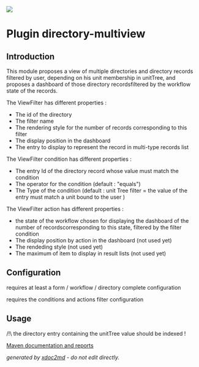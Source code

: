 ![](http://dev.lutece.paris.fr/jenkins/buildStatus/icon?job=module-directory-multiview-deploy)
# Plugin directory-multiview

## Introduction

This module proposes a view of multiple directories and directory records filtered by user, depending on his unit membership in unitTree, and proposes a dashboard of those directory recordsfiltered by the workflow state of the records.

The ViewFilter has different properties :
 
* The id of the directory
* The filter name
* The rendering style for the number of records corresponding to this filter
* The display position in the dashboard
* The entry to display to represent the record in multi-type records list


The ViewFilter condition has different properties :
 
* The entry Id of the directory record whose value must match the condition
* The operator for the condition (default : "equals")
* The Type of the condition (default : unit Tree filter = the value of the entry must match a unit bound to the user )


The ViewFilter action has different properties :
 
* the state of the workflow chosen for displaying the dashboard of the number of recordscorresponding to this state, filtered by the filter condition
* The display position by action in the dashboard (not used yet)
* The rendeding style (not used yet)
* The maximum of item to display in result lists (not used yet)


## Configuration

requires at least a form / workflow / directory complete configuration

requires the conditions and actions filter configuration

## Usage

/!\ the directory entry containing the unitTree value should be indexed !


[Maven documentation and reports](http://dev.lutece.paris.fr/plugins/module-directory-multiview/)



 *generated by [xdoc2md](https://github.com/lutece-platform/tools-maven-xdoc2md-plugin) - do not edit directly.*
